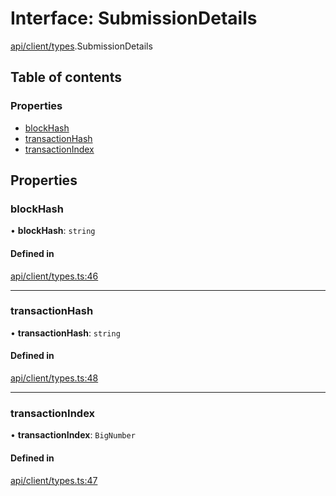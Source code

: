 # Interface: SubmissionDetails

[api/client/types](../wiki/api.client.types).SubmissionDetails

## Table of contents

### Properties

- [blockHash](../wiki/api.client.types.SubmissionDetails#blockhash)
- [transactionHash](../wiki/api.client.types.SubmissionDetails#transactionhash)
- [transactionIndex](../wiki/api.client.types.SubmissionDetails#transactionindex)

## Properties

### blockHash

• **blockHash**: `string`

#### Defined in

[api/client/types.ts:46](https://github.com/PolymeshAssociation/polymesh-sdk/blob/fe2e6dd1/src/api/client/types.ts#L46)

___

### transactionHash

• **transactionHash**: `string`

#### Defined in

[api/client/types.ts:48](https://github.com/PolymeshAssociation/polymesh-sdk/blob/fe2e6dd1/src/api/client/types.ts#L48)

___

### transactionIndex

• **transactionIndex**: `BigNumber`

#### Defined in

[api/client/types.ts:47](https://github.com/PolymeshAssociation/polymesh-sdk/blob/fe2e6dd1/src/api/client/types.ts#L47)
